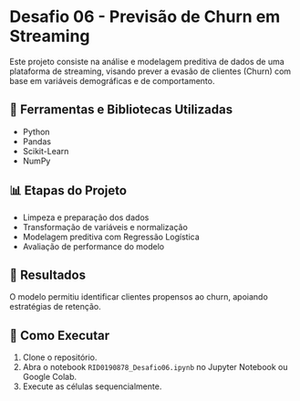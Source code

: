 # Desafio 06 - Previsão de Churn em Streaming

Este projeto consiste na análise e modelagem preditiva de dados de uma plataforma de streaming, visando prever a evasão de clientes (Churn) com base em variáveis demográficas e de comportamento.

## 🔧 Ferramentas e Bibliotecas Utilizadas
- Python
- Pandas
- Scikit-Learn
- NumPy

## 📊 Etapas do Projeto
- Limpeza e preparação dos dados
- Transformação de variáveis e normalização
- Modelagem preditiva com Regressão Logística
- Avaliação de performance do modelo

## 🎯 Resultados
O modelo permitiu identificar clientes propensos ao churn, apoiando estratégias de retenção.

## 🚀 Como Executar
1. Clone o repositório.
2. Abra o notebook `RID0190878_Desafio06.ipynb` no Jupyter Notebook ou Google Colab.
3. Execute as células sequencialmente.
